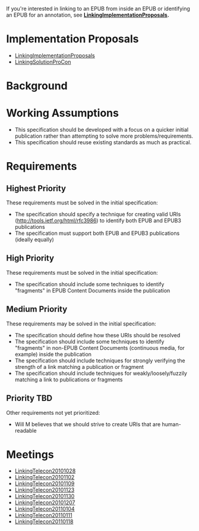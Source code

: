 If you're interested in linking to an EPUB from inside an EPUB or identifying an EPUB for an annotation, see   **[LinkingImplementationProposals](LinkingImplementationProposals.md).**

# Implementation Proposals #

  * [LinkingImplementationProposals](LinkingImplementationProposals.md)
  * [LinkingSolutionProCon](LinkingSolutionProCon.md)

# Background #

# Working Assumptions #


  * This specification should be developed with a focus on a quicker initial publication rather than attempting to solve more problems/requirements.
  * This specification should reuse existing standards as much as practical.

# Requirements #

## Highest Priority ##

These requirements must be solved in the initial specification:

  * The specification should specify a technique for creating valid URIs (http://tools.ietf.org/html/rfc3986) to identify both EPUB and EPUB3 publications
  * The specification must support both EPUB and EPUB3 publications (ideally equally)

## High Priority ##

These requirements must be solved in the initial specification:

  * The specification should include some techniques to identify "fragments" in EPUB Content Documents inside the publication

## Medium Priority ##

These requirements may be solved in the initial specification:

  * The specification should define how these URIs should be resolved
  * The specification should include some techniques to identify "fragments" in non-EPUB Content Documents (continuous media, for example) inside the publication
  * The specification should include techniques for strongly verifying the strength of a link matching a publication or fragment
  * The specification should include techniques for weakly/loosely/fuzzily matching a link to publications or fragments

## Priority TBD ##

Other requirements not yet prioritized:

  * Will M believes that we should strive to create URIs that are human-readable

# Meetings #

  * [LinkingTelecon20101028](LinkingTelecon20101028.md)
  * [LinkingTelecon20101102](LinkingTelecon20101102.md)
  * [LinkingTelecon20101109](LinkingTelecon20101109.md)
  * [LinkingTelecon20101123](LinkingTelecon20101123.md)
  * [LinkingTelecon20101130](LinkingTelecon20101130.md)
  * [LinkingTelecon20101207](LinkingTelecon20101207.md)
  * [LinkingTelecon20110104](LinkingTelecon20110104.md)
  * [LinkingTelecon20110111](LinkingTelecon20110111.md)
  * [LinkingTelecon20110118](LinkingTelecon20110118.md)